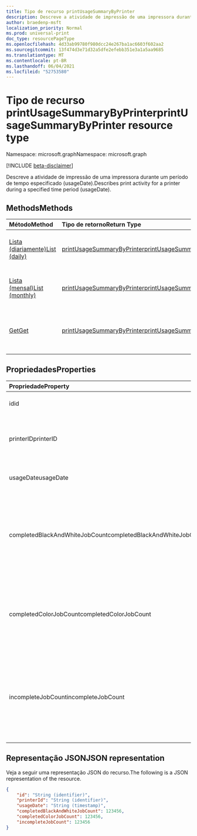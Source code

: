 ```yaml
---
title: Tipo de recurso printUsageSummaryByPrinter
description: Descreve a atividade de impressão de uma impressora durante um período de tempo especificado (usageDate).
author: braedenp-msft
localization_priority: Normal
ms.prod: universal-print
doc_type: resourcePageType
ms.openlocfilehash: 4d33ab99780f980dcc24e267ba1ac6603f602aa2
ms.sourcegitcommit: 13f474d3e71d32a5dfe2efebb351e3a1a5aa9685
ms.translationtype: MT
ms.contentlocale: pt-BR
ms.lasthandoff: 06/04/2021
ms.locfileid: "52753580"
---
```

# <a name="printusagesummarybyprinter-resource-type"></a><span data-ttu-id="d96b2-103">Tipo de recurso printUsageSummaryByPrinter</span><span class="sxs-lookup"><span data-stu-id="d96b2-103">printUsageSummaryByPrinter resource type</span></span>

<span data-ttu-id="d96b2-104">Namespace: microsoft.graph</span><span class="sxs-lookup"><span data-stu-id="d96b2-104">Namespace: microsoft.graph</span></span>

[!INCLUDE [beta-disclaimer](../../includes/beta-disclaimer.md)]

<span data-ttu-id="d96b2-105">Descreve a atividade de impressão de uma impressora durante um período de tempo especificado (usageDate).</span><span class="sxs-lookup"><span data-stu-id="d96b2-105">Describes print activity for a printer during a specified time period (usageDate).</span></span>

## <a name="methods"></a><span data-ttu-id="d96b2-106">Methods</span><span class="sxs-lookup"><span data-stu-id="d96b2-106">Methods</span></span>

| <span data-ttu-id="d96b2-107">Método</span><span class="sxs-lookup"><span data-stu-id="d96b2-107">Method</span></span>       | <span data-ttu-id="d96b2-108">Tipo de retorno</span><span class="sxs-lookup"><span data-stu-id="d96b2-108">Return Type</span></span> | <span data-ttu-id="d96b2-109">Descrição</span><span class="sxs-lookup"><span data-stu-id="d96b2-109">Description</span></span> |
|:-------------|:------------|:------------|
| [<span data-ttu-id="d96b2-110">Lista (diariamente)</span><span class="sxs-lookup"><span data-stu-id="d96b2-110">List (daily)</span></span>](../api/reportroot-list-dailyprintusagesummariesbyprinter.md) | [<span data-ttu-id="d96b2-111">printUsageSummaryByPrinter</span><span class="sxs-lookup"><span data-stu-id="d96b2-111">printUsageSummaryByPrinter</span></span>](printusagesummarybyprinter.md) | <span data-ttu-id="d96b2-112">Obter uma lista de resumos de uso diário de impressão, agrupados por impressora.</span><span class="sxs-lookup"><span data-stu-id="d96b2-112">Get a list of daily print usage summaries, grouped by printer.</span></span> |
| [<span data-ttu-id="d96b2-113">Lista (mensal)</span><span class="sxs-lookup"><span data-stu-id="d96b2-113">List (monthly)</span></span>](../api/reportroot-list-monthlyprintusagesummariesbyprinter.md) | [<span data-ttu-id="d96b2-114">printUsageSummaryByPrinter</span><span class="sxs-lookup"><span data-stu-id="d96b2-114">printUsageSummaryByPrinter</span></span>](printusagesummarybyprinter.md) | <span data-ttu-id="d96b2-115">Obter uma lista de resumos de uso de impressão mensal, agrupados por impressora.</span><span class="sxs-lookup"><span data-stu-id="d96b2-115">Get a list of monthly print usage summaries, grouped by printer.</span></span> |
| [<span data-ttu-id="d96b2-116">Get</span><span class="sxs-lookup"><span data-stu-id="d96b2-116">Get</span></span>](../api/printusagesummarybyprinter-get.md) | [<span data-ttu-id="d96b2-117">printUsageSummaryByPrinter</span><span class="sxs-lookup"><span data-stu-id="d96b2-117">printUsageSummaryByPrinter</span></span>](printusagesummarybyprinter.md) | <span data-ttu-id="d96b2-118">Leia as propriedades e as relações de um **objeto printUsageSummaryByPrinter.**</span><span class="sxs-lookup"><span data-stu-id="d96b2-118">Read the properties and relationships of a **printUsageSummaryByPrinter** object.</span></span> |

## <a name="properties"></a><span data-ttu-id="d96b2-119">Propriedades</span><span class="sxs-lookup"><span data-stu-id="d96b2-119">Properties</span></span>
| <span data-ttu-id="d96b2-120">Propriedade</span><span class="sxs-lookup"><span data-stu-id="d96b2-120">Property</span></span>     | <span data-ttu-id="d96b2-121">Tipo</span><span class="sxs-lookup"><span data-stu-id="d96b2-121">Type</span></span>        | <span data-ttu-id="d96b2-122">Descrição</span><span class="sxs-lookup"><span data-stu-id="d96b2-122">Description</span></span> |
|:-------------|:------------|:------------|
|<span data-ttu-id="d96b2-123">id</span><span class="sxs-lookup"><span data-stu-id="d96b2-123">id</span></span>|<span data-ttu-id="d96b2-124">Cadeia de caracteres</span><span class="sxs-lookup"><span data-stu-id="d96b2-124">String</span></span>|<span data-ttu-id="d96b2-125">A ID deste resumo de uso.</span><span class="sxs-lookup"><span data-stu-id="d96b2-125">The ID of this usage summary.</span></span>|
|<span data-ttu-id="d96b2-126">printerID</span><span class="sxs-lookup"><span data-stu-id="d96b2-126">printerID</span></span>|<span data-ttu-id="d96b2-127">Cadeia de caracteres</span><span class="sxs-lookup"><span data-stu-id="d96b2-127">String</span></span>|<span data-ttu-id="d96b2-128">A ID da impressora representada por essas estatísticas.</span><span class="sxs-lookup"><span data-stu-id="d96b2-128">The ID of the printer represented by these statistics.</span></span>|
|<span data-ttu-id="d96b2-129">usageDate</span><span class="sxs-lookup"><span data-stu-id="d96b2-129">usageDate</span></span>|<span data-ttu-id="d96b2-130">Data</span><span class="sxs-lookup"><span data-stu-id="d96b2-130">Date</span></span>|<span data-ttu-id="d96b2-131">A data associada a essas estatísticas.</span><span class="sxs-lookup"><span data-stu-id="d96b2-131">The date associated with these statistics.</span></span>|
|<span data-ttu-id="d96b2-132">completedBlackAndWhiteJobCount</span><span class="sxs-lookup"><span data-stu-id="d96b2-132">completedBlackAndWhiteJobCount</span></span>|<span data-ttu-id="d96b2-133">Int64</span><span class="sxs-lookup"><span data-stu-id="d96b2-133">Int64</span></span>|<span data-ttu-id="d96b2-134">O número de trabalhos de impressão em preto e branco concluídos pela impressora na data associada.</span><span class="sxs-lookup"><span data-stu-id="d96b2-134">The number of black and white print jobs completed by the printer on the associated date.</span></span>|
|<span data-ttu-id="d96b2-135">completedColorJobCount</span><span class="sxs-lookup"><span data-stu-id="d96b2-135">completedColorJobCount</span></span>|<span data-ttu-id="d96b2-136">Int64</span><span class="sxs-lookup"><span data-stu-id="d96b2-136">Int64</span></span>|<span data-ttu-id="d96b2-137">O número de trabalhos de impressão de cores concluídos pela impressora na data associada.</span><span class="sxs-lookup"><span data-stu-id="d96b2-137">The number of color print jobs completed by the printer on the associated date.</span></span>|
|<span data-ttu-id="d96b2-138">incompleteJobCount</span><span class="sxs-lookup"><span data-stu-id="d96b2-138">incompleteJobCount</span></span>|<span data-ttu-id="d96b2-139">Int64</span><span class="sxs-lookup"><span data-stu-id="d96b2-139">Int64</span></span>|<span data-ttu-id="d96b2-140">O número de trabalhos de impressão que foram enraizadas para a impressora, mas não concluídos, na data associada.</span><span class="sxs-lookup"><span data-stu-id="d96b2-140">The number of print jobs that were queued for the printer, but not completed, on the associated date.</span></span>|

## <a name="json-representation"></a><span data-ttu-id="d96b2-141">Representação JSON</span><span class="sxs-lookup"><span data-stu-id="d96b2-141">JSON representation</span></span>

<span data-ttu-id="d96b2-142">Veja a seguir uma representação JSON do recurso.</span><span class="sxs-lookup"><span data-stu-id="d96b2-142">The following is a JSON representation of the resource.</span></span>

<!-- {
  "blockType": "resource",
  "optionalProperties": [

  ],
  "@odata.type": "microsoft.graph.printUsageSummaryByPrinter"
}-->

```json
{
    "id": "String (identifier)",
    "printerId": "String (identifier)",
    "usageDate": "String (timestamp)",
    "completedBlackAndWhiteJobCount": 123456,
    "completedColorJobCount": 123456,
    "incompleteJobCount": 123456
}
```

<!-- uuid: 8fcb5dbc-d5aa-4681-8e31-b001d5168d79
2015-10-25 14:57:30 UTC -->
<!-- {
  "type": "#page.annotation",
  "description": "printUsageSummaryByPrinter resource",
  "keywords": "",
  "section": "documentation",
  "tocPath": ""
}-->

